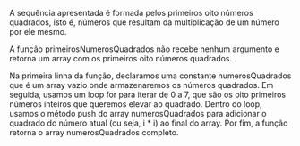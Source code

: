 A sequência apresentada é formada pelos primeiros oito números quadrados, isto é, números que resultam da multiplicação de um número por ele mesmo.

A função primeirosNumerosQuadrados não recebe nenhum argumento e retorna um array com os primeiros oito números quadrados.

Na primeira linha da função, declaramos uma constante numerosQuadrados que é um array vazio onde armazenaremos os números quadrados. Em seguida, usamos um loop for para iterar de 0 a 7, que são os oito primeiros números inteiros que queremos elevar ao quadrado. Dentro do loop, usamos o método push do array numerosQuadrados para adicionar o quadrado do número atual (ou seja, i * i) ao final do array. Por fim, a função retorna o array numerosQuadrados completo.